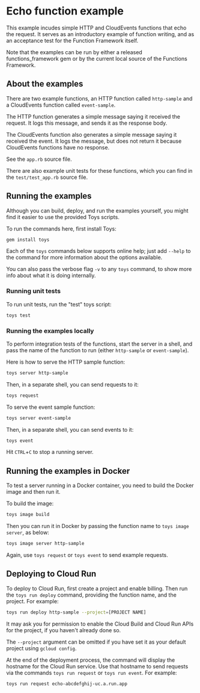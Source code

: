 # Echo function example

This example incudes simple HTTP and CloudEvents functions that echo the
request. It serves as an introductory example of function writing, and as an
acceptance test for the Function Framework itself.

Note that the examples can be run by either a released functions_framework gem
or by the current local source of the Functions Framework.

## About the examples

There are two example functions, an HTTP function called `http-sample` and a
CloudEvents function called `event-sample`.

The HTTP function generates a simple message saying it received the request.
It logs this message, and sends it as the response body.

The CloudEvents function also generates a simple message saying it received the
event. It logs the message, but does not return it because CloudEvents
functions have no response.

See the `app.rb` source file.

There are also example unit tests for these functions, which you can find in
the `test/test_app.rb` source file.

## Running the examples

Although you can build, deploy, and run the examples yourself, you might find
it easier to use the provided Toys scripts.

To run the commands here, first install Toys:

```sh
gem install toys
```

Each of the `toys` commands below supports online help; just add `--help` to
the command for more information about the options available.

You can also pass the verbose flag `-v` to any `toys` command, to show more
info about what it is doing internally.

### Running unit tests

To run unit tests, run the "test" toys script:

```sh
toys test
```

### Running the examples locally

To perform integration tests of the functions, start the server in a shell, and
pass the name of the function to run (either `http-sample` or `event-sample`).

Here is how to serve the HTTP sample function:

```sh
toys server http-sample
```

Then, in a separate shell, you can send requests to it:

```sh
toys request
```

To serve the event sample function:

```sh
toys server event-sample
```

Then, in a separate shell, you can send events to it:

```sh
toys event
```

Hit `CTRL`+`C` to stop a running server.

## Running the examples in Docker

To test a server running in a Docker container, you need to build the Docker
image and then run it.

To build the image:

```sh
toys image build
```

Then you can run it in Docker by passing the function name to
`toys image server`, as below:

```sh
toys image server http-sample
```

Again, use `toys request` or `toys event` to send example requests.

## Deploying to Cloud Run

To deploy to Cloud Run, first create a project and enable billing. Then run the
`toys run deploy` command, providing the function name, and the project. For
example:

```sh
toys run deploy http-sample --project=[PROJECT NAME] 
```

It may ask you for permission to enable the Cloud Build and Cloud Run APIs for
the project, if you haven't already done so.

The `--project` argument can be omitted if you have set it as your default
project using `gcloud config`.

At the end of the deployment process, the command will display the hostname for
the Cloud Run service. Use that hostname to send requests via the commands
`toys run request` or `toys run event`. For example:

```sh
toys run request echo-abcdefghij-uc.a.run.app
```
